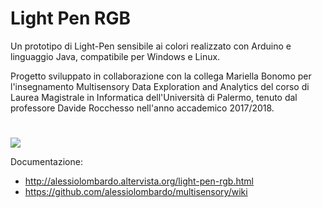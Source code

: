 # Light Pen RGB
Un prototipo di Light-Pen sensibile ai colori realizzato con Arduino e linguaggio Java, compatibile per Windows e Linux.

Progetto sviluppato in collaborazione con la collega Mariella Bonomo per l'insegnamento Multisensory Data Exploration and Analytics del corso di Laurea Magistrale in Informatica dell'Università di Palermo, tenuto dal professore Davide Rocchesso nell'anno accademico 2017/2018.

# <div align="center">
![](http://alessiolombardo.altervista.org/Documentazione_Light-Pen_RGB_file/image002.jpg)
</div>

Documentazione:
* http://alessiolombardo.altervista.org/light-pen-rgb.html
* https://github.com/alessiolombardo/multisensory/wiki

